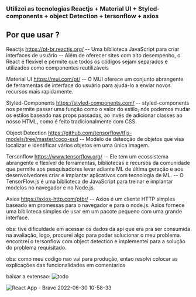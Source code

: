 ### Utilizei as tecnologias Reactjs + Material UI + Styled-components + object Detection + tersonflow + axios

## Por que usar ?

 Reactjs https://pt-br.reactjs.org/ 
 -- Uma biblioteca JavaScript para criar interfaces de usuário
 -- Além de oferecer sites com alto desempenho, o React é flexível e permite que todos os códigos sejam separados e utilizados como componentes reutilizáveis
 
 Material UI https://mui.com/pt/
  -- O MUI oferece um conjunto abrangente de ferramentas de interface do usuário para ajudá-lo a enviar novos recursos mais rapidamente.
  
 Styled-Components https://styled-components.com/ 
  -- styled-components nos permite passar uma função como o valor do estilo, nós podemos mudar os estilos baseado nas props passadas, ao invés de adicionar classes ao         nosso HTML, como é feito tradicionalmente com CSS.
  
 Object Detection https://github.com/tensorflow/tfjs-models/tree/master/coco-ssd
  -- Modelo de detecção de objetos que visa localizar e identificar vários objetos em uma única imagem.
  
 Tersonflow https://www.tensorflow.org/
   --  Ele tem um ecossistema abrangente e flexível de ferramentas, bibliotecas e recursos da comunidade que permite aos pesquisadores levar adiante ML de última geração        e aos desenvolvedores criar e implantar aplicativos com tecnologia de ML.
   -- O TensorFlow.js é uma biblioteca de JavaScript para treinar e implantar modelos no navegador e no Node.js.
  
  
  Axios https://axios-http.com/ptbr/
   -- Axios é um cliente HTTP simples baseado em promessas para o navegador e para o node.js. Axios fornece uma biblioteca simples de usar em um pacote pequeno com uma         grande interface.
 


obs: tive dificuldade em acessar os dados da api que era pra ser consumida na avaliação, logo, procurei algo para poder solucionar o meu problema. encontrei o tersonflow com object detection e implementei para a solução do problema requisitado.

obs: como meu codigo nao vai para produção, entao resolvi colocar as explicações das funcionalidades em comentarios

baixar a extensao:
![todo](https://user-images.githubusercontent.com/38596921/176706298-6c021c81-52eb-4054-bf6c-f285dfba8514.jpg)

![React App - Brave 2022-06-30 10-58-33](https://user-images.githubusercontent.com/38596921/176702431-1f59c907-941d-43ef-8489-a2b1753fb9ec.gif)
